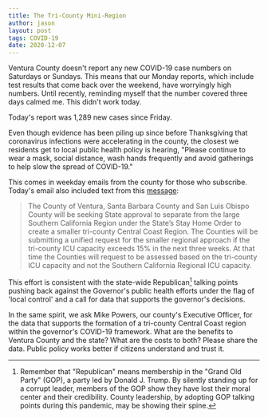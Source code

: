```yaml
---
title: The Tri-County Mini-Region
author: jason
layout: post
tags: COVID-19
date: 2020-12-07
---
```


Ventura County doesn't report any new COVID-19 case numbers on Saturdays or Sundays.  This means that our Monday reports, which include test results that come back over the weekend, have worryingly high numbers.  Until recently, reminding myself that the number covered three days calmed me.  This didn't work today.

Today's report was 1,289 new cases since Friday.  

Even though evidence has been piling up since before Thanksgiving that coronavirus infections were accelerating in the county, the closest we residents get to local  public health policy is hearing, "Please continue to wear a mask, social distance, wash hands frequently and avoid gatherings to help slow the spread of COVID-19."

This comes in weekday emails from the county for those who subscribe.  Today's email also included text from this [message](https://vcportal.ventura.org/CEO/VCNC/2020-12-07_PressRelease_SoCalRegionStayAtHomeOrders.pdf):

>    The County of Ventura, Santa Barbara County and San Luis Obispo County will be seeking State approval to separate from the large Southern California Region under the State’s Stay Home Order to create a smaller tri-county Central Coast Region. The Counties will be submitting a unified request for the smaller regional approach if the tri-county ICU capacity exceeds 15% in the next three weeks. At that time the Counties will request to be assessed based on the tri-county ICU capacity and not the Southern California Regional ICU capacity.

This effort is consistent with the state-wide Republican[^1] talking points pushing back against the Governor's public health efforts under the flag of 'local control' and a call for data that supports the governor's decisions.

In the same spirit, we ask Mike Powers, our county's Executive Officer, for the data that supports the formation of a tri-county Central Coast region within the governor's COVID-19 framework.  What are the benefits to Ventura County and the state?  What are the costs to both?  Please share the data.  Public policy works better if citizens understand and trust it.

[^1]: Remember that "Republican" means membership in the "Grand Old Party" (GOP), a party led by Donald J. Trump.  By silently standing up for a corrupt leader, members of the GOP show they have lost their moral center and their credibility.  County leadership, by adopting GOP talking points during this pandemic, may be showing their spine.
